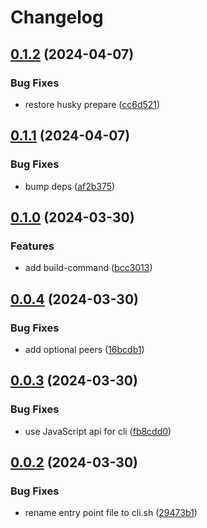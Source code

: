 # Changelog

## [0.1.2](https://github.com/joshunrau/semantic-release/compare/v0.1.1...v0.1.2) (2024-04-07)


### Bug Fixes

* restore husky prepare ([cc6d521](https://github.com/joshunrau/semantic-release/commit/cc6d5215ae43c5c5b25e9a2545af8dfcc29dfb1f))

## [0.1.1](https://github.com/joshunrau/semantic-release/compare/v0.1.0...v0.1.1) (2024-04-07)


### Bug Fixes

* bump deps ([af2b375](https://github.com/joshunrau/semantic-release/commit/af2b37583e40be1908fc610fe13c291e60c4838d))

## [0.1.0](https://github.com/joshunrau/semantic-release/compare/v0.0.4...v0.1.0) (2024-03-30)


### Features

* add build-command ([bcc3013](https://github.com/joshunrau/semantic-release/commit/bcc3013d92faca296f2842b40fb698cd51c480f5))

## [0.0.4](https://github.com/joshunrau/semantic-release/compare/v0.0.3...v0.0.4) (2024-03-30)


### Bug Fixes

* add optional peers ([16bcdb1](https://github.com/joshunrau/semantic-release/commit/16bcdb101a7f49298743101b3da7f336f77b47cc))

## [0.0.3](https://github.com/joshunrau/semantic-release/compare/v0.0.2...v0.0.3) (2024-03-30)


### Bug Fixes

* use JavaScript api for cli ([fb8cdd0](https://github.com/joshunrau/semantic-release/commit/fb8cdd0d97230c8cfa0b7716bbc2d9116236f51c))

## [0.0.2](https://github.com/joshunrau/semantic-release/compare/v0.0.1...v0.0.2) (2024-03-30)


### Bug Fixes

* rename entry point file to cli.sh ([29473b1](https://github.com/joshunrau/semantic-release/commit/29473b1c3cff378f1360e221093f1f078fa43ef6))
